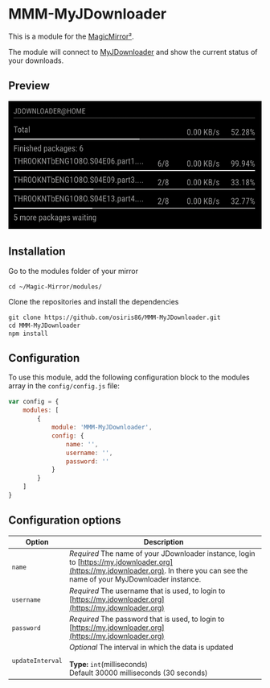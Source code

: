 # MMM-MyJDownloader

This is a module for the [MagicMirror²](https://github.com/MichMich/MagicMirror/).

The module will connect to [MyJDownloader](https://my.jdownloader.org) and show the current status of your downloads.

## Preview

![Preview](preview.png)

## Installation

Go to the modules folder of your mirror

```
cd ~/Magic-Mirror/modules/
```

Clone the repositories and install the dependencies

```
git clone https://github.com/osiris86/MMM-MyJDownloader.git
cd MMM-MyJDownloader
npm install
```

## Configuration

To use this module, add the following configuration block to the modules array in the `config/config.js` file:
```js
var config = {
    modules: [
        {
            module: 'MMM-MyJDownloader',
            config: {
                name: '',
                username: '',
                password: ''
            }
        }
    ]
}
```

## Configuration options

| Option           | Description
|----------------- |-----------
| `name`        | *Required* The name of your JDownloader instance, login to [https://my.jdownloader.org](https://my.jdownloader.org). In there you can see the name of your MyJDownloader instance.
| `username`        | *Required* The username that is used, to login to [https://my.jdownloader.org](https://my.jdownloader.org)
| `password`        | *Required* The password that is used, to login to [https://my.jdownloader.org](https://my.jdownloader.org)
| `updateInterval`        | *Optional* The interval in which the data is updated<br><br>**Type:** `int`(milliseconds) <br>Default 30000 milliseconds (30 seconds)
